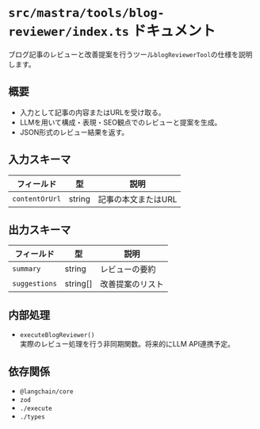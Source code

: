 # `src/mastra/tools/blog-reviewer/index.ts` ドキュメント

ブログ記事のレビューと改善提案を行うツール`blogReviewerTool`の仕様を説明します。

## 概要

- 入力として記事の内容またはURLを受け取る。
- LLMを用いて構成・表現・SEO観点でのレビューと提案を生成。
- JSON形式のレビュー結果を返す。

## 入力スキーマ

| フィールド        | 型     | 説明                         |
|-------------------|--------|------------------------------|
| `contentOrUrl`    | string | 記事の本文またはURL          |

## 出力スキーマ

| フィールド     | 型       | 説明                         |
|----------------|----------|------------------------------|
| `summary`      | string   | レビューの要約               |
| `suggestions`  | string[] | 改善提案のリスト             |

## 内部処理

- `executeBlogReviewer()`  
  実際のレビュー処理を行う非同期関数。将来的にLLM API連携予定。

## 依存関係

- `@langchain/core`
- `zod`
- `./execute`
- `./types`
